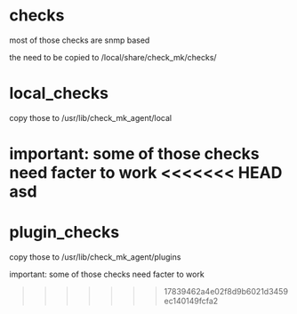 # checks

most of those checks are snmp based

the need to be copied to <site>/local/share/check_mk/checks/

# local_checks

copy those to /usr/lib/check_mk_agent/local

important: some of those checks need facter to work
<<<<<<< HEAD
asd
=======

# plugin_checks

copy those to /usr/lib/check_mk_agent/plugins

important: some of those checks need facter to work
>>>>>>> 17839462a4e02f8d9b6021d3459ec140149fcfa2
